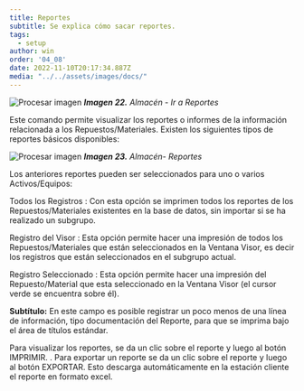 ```yaml
---
title: Reportes
subtitle: Se explica cómo sacar reportes.
tags:
  - setup
author: win
order: '04_08'
date: 2022-11-10T20:17:34.887Z
media: "../../assets/images/docs/"
---
```



![Procesar imagen](../../assets/images/cap04/chp04_img64.png)
_**Imagen 22.** Almacén - Ir a Reportes_


Este comando <span class="mdi mdi-printer"></span>  permite visualizar los reportes o informes de la información relacionada a los Repuestos/Materiales. Existen los siguientes tipos de reportes básicos disponibles:

![Procesar imagen](../../assets/images/cap04/chp04_img65.png)
_**Imagen 23.** Almacén- Reportes_

Los anteriores reportes pueden ser  seleccionados para uno o varios Activos/Equipos:

<a class="btn cl-gray bg-white btn-rounded"><span class="mdi mdi-circle cl-blue pr-1"></span><span class="pr-1"> Todos los Registros </span></a>: Con esta opción se imprimen todos los reportes de los Repuestos/Materiales existentes en la base de datos, sin importar si se ha realizado un subgrupo.

<a class="btn cl-gray bg-white btn-rounded"><span class="mdi mdi-circle cl-blue pr-1"></span><span class="pr-1"> Registro del Visor </span></a>: Esta opción permite hacer una impresión de todos los Repuestos/Materiales que están seleccionados en la Ventana Visor, es decir los registros que están seleccionados en el subgrupo actual.

<a class="btn cl-gray bg-white btn-rounded"><span class="mdi mdi-circle cl-blue pr-1"></span><span class="pr-1"> Registro Seleccionado </span></a>: Esta opción permite hacer una impresión del Repuesto/Material que esta seleccionado en la Ventana Visor (el cursor verde se encuentra sobre él).

**Subtítulo:** En este campo es posible registrar un poco menos de una línea de información, tipo documentación del Reporte, para que se imprima bajo el área de títulos estándar.

Para visualizar los reportes, se da un clic sobre el reporte y luego al botón <a class="btn bg-gray cl-black">IMPRIMIR</a>.
.
Para exportar un reporte se da un clic sobre el reporte y luego al botón <a class="btn bg-gray cl-black">EXPORTAR</a>. Esto descarga automáticamente en la estación cliente el reporte en formato excel.


